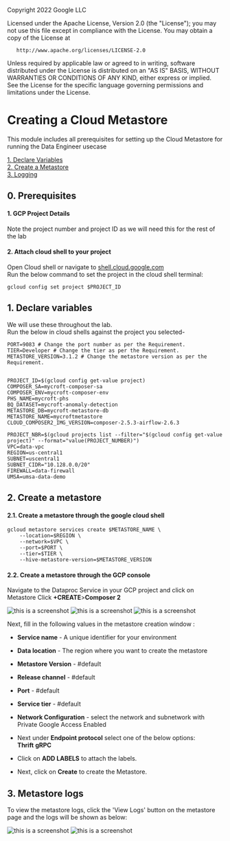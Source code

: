 <!---->
  Copyright 2022 Google LLC
 
  Licensed under the Apache License, Version 2.0 (the "License");
  you may not use this file except in compliance with the License.
  You may obtain a copy of the License at
 
       http://www.apache.org/licenses/LICENSE-2.0
 
  Unless required by applicable law or agreed to in writing, software
  distributed under the License is distributed on an "AS IS" BASIS,
  WITHOUT WARRANTIES OR CONDITIONS OF ANY KIND, either express or implied.
  See the License for the specific language governing permissions and
  limitations under the License.
 <!---->

# Creating a Cloud Metastore

This module includes all prerequisites for setting up the Cloud Metastore for running the Data Engineer usecase

[1. Declare Variables](04-metastore-creation-cloud-shell.md#1-declare-variables)<br>
[2. Create a Metastore](04-metastore-creation-cloud-shell.md#2-create-a-metastore)<br>
[3. Logging](04-metastore-creation-cloud-shell.md#3-metastore-logs)

## 0. Prerequisites

#### 1. GCP Project Details

Note the project number and project ID as we will need this for the rest of the lab

#### 2. Attach cloud shell to your project

Open Cloud shell or navigate to [shell.cloud.google.com](https://shell.cloud.google.com) <br>
Run the below command to set the project in the cloud shell terminal:

```
gcloud config set project $PROJECT_ID

```

## 1. Declare variables

We will use these throughout the lab. <br>
Run the below in cloud shells against the project you selected-

```
PORT=9083 # Change the port number as per the Requirement.
TIER=Developer # Change the tier as per the Requirement.
METASTORE_VERSION=3.1.2 # Change the metastore version as per the Requirement.


PROJECT_ID=$(gcloud config get-value project)
COMPOSER_SA=mycroft-composer-sa
COMPOSER_ENV=mycroft-composer-env
PHS_NAME=mycroft-phs
BQ_DATASET=mycroft-anomaly-detection
METASTORE_DB=mycroft-metastore-db
METASTORE_NAME=mycroftmetastore
CLOUD_COMPOSER2_IMG_VERSION=composer-2.5.3-airflow-2.6.3

PROJECT_NBR=$(gcloud projects list --filter="$(gcloud config get-value project)" --format="value(PROJECT_NUMBER)")
VPC=data-vpc
REGION=us-central1
SUBNET=uscentral1
SUBNET_CIDR="10.128.0.0/20"
FIREWALL=data-firewall
UMSA=umsa-data-demo
```

## 2. Create a metastore 

#### 2.1. Create a metastore through the google cloud shell

```
gcloud metastore services create $METASTORE_NAME \
    --location=$REGION \
    --network=$VPC \
    --port=$PORT \
    --tier=$TIER \
    --hive-metastore-version=$METASTORE_VERSION
```

#### 2.2. Create a metastore through the GCP console

Navigate to the Dataproc Service in your GCP project and click on Metastore 
Click **+CREATE**>**Composer 2**

![this is a screenshot](../../images/meta.png)
![this is a screenshot](../../images/meta01.png)
![this is a screenshot](../../images/meta02.png)

Next, fill in the following values in the metastore creation window :

- **Service name**   - A unique identifier for your environment
- **Data location**     - The region where you want to create the metastore
- **Metastore Version**    - #default
- **Release channel** - #default
- **Port** - #default
- **Service tier** - #default
- **Network Configuration** - select the network and subnetwork with Private Google Access Enabled

- Next under **Endpoint protocol** select one of the below options: <br>
**Thrift** 
**gRPC**

- Click on **ADD LABELS** to attach the labels.
- Next, click on **Create** to create the Metastore.

## 3. Metastore logs

To view the metastore logs, click the 'View Logs' button on the metastore page and the logs will be shown as below:

![this is a screenshot](../../images/meta_logs01.png)
![this is a screenshot](../../images/meta_logs02.png)
